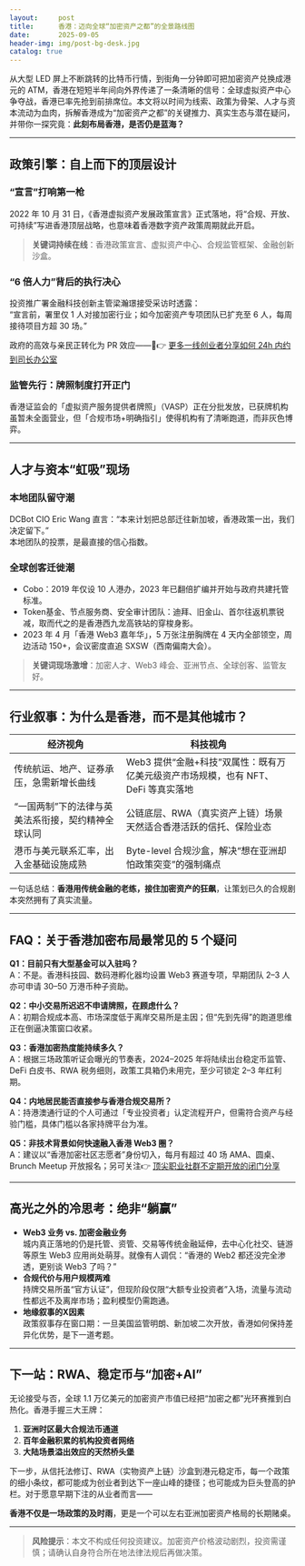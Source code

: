 ```yaml
---
layout:     post
title:      香港：迈向全球“加密资产之都”的全景路线图
date:       2025-09-05
header-img: img/post-bg-desk.jpg
catalog: true
---
```


从大型 LED 屏上不断跳转的比特币行情，到街角一分钟即可把加密资产兑换成港元的 ATM，香港在短短半年间向外界传递了一条清晰的信号：全球虚拟资产中心争夺战，香港已率先抢到前排席位。本文将以时间为线索、政策为骨架、人才与资本流动为血肉，拆解香港成为“加密资产之都”的关键推力、真实生态与潜在疑问，并带你一探究竟：**此刻布局香港，是否仍是蓝海？**

---

## 政策引擎：自上而下的顶层设计

### “宣言”打响第一枪  
2022 年 10 月 31 日，《香港虚拟资产发展政策宣言》正式落地，将“合规、开放、可持续”写进香港顶层战略，也意味着香港数字资产政策周期就此开启。

> **关键词持续在线**：香港政策宣言、虚拟资产中心、合规监管框架、金融创新沙盒。

### “6 倍人力”背后的执行决心  
投资推广署金融科技创新主管梁瀚璟接受采访时透露：  
“宣言前，署里仅 1 人对接加密行业；如今加密资产专项团队已扩充至 6 人，每周接待项目方超 30 场。”

政府的高效与亲民正转化为 PR 效应——👀👉 [更多一线创业者分享如何 24h 内约到司长办公室](https://okxdog.com/)

### 监管先行：牌照制度打开正门  
香港证监会的「虚拟资产服务提供者牌照」（VASP）正在分批发放，已获牌机构虽暂未全面营业，但「合规市场+明确指引」使得机构有了清晰跑道，而非灰色博弈。

---

## 人才与资本“虹吸”现场

### 本地团队留守潮  
DCBot CIO Eric Wang 直言：“本来计划把总部迁往新加坡，香港政策一出，我们决定留下。”  
本地团队的投票，是最直接的信心指数。

### 全球创客迁徙潮  
* Cobo：2019 年仅设 10 人港办，2023 年已翻倍扩编并开始与政府共建托管标准。  
* Token基金、节点服务商、安全审计团队：迪拜、旧金山、首尔往返机票锐减，取而代之的是香港西九龙高铁站的穿梭身影。  
* 2023 年 4 月「香港 Web3 嘉年华」，5 万张注册胸牌在 4 天内全部领空，周边活动 150+，会议密度直追 SXSW（西南偏南大会）。

> **关键词现场激增**：加密人才、Web3 峰会、亚洲节点、全球创客、监管友好。

---

## 行业叙事：为什么是香港，而不是其他城市？

| 经济视角 | 科技视角 |
|---|---|
| 传统航运、地产、证券承压，急需新增长曲线 | Web3 提供“金融+科技”双属性：既有万亿美元级资产市场规模，也有 NFT、DeFi 等真实落地 |
| “一国两制”下的法律与英美法系衔接，契约精神全球认同 | 公链底层、RWA（真实资产上链）场景天然适合香港活跃的信托、保险业态 |
| 港币与美元联系汇率，出入金基础设施成熟 | Byte-level 合规沙盒，解决“想在亚洲却怕政策突变”的强制痛点 |

一句话总结：**香港用传统金融的老练，接住加密资产的狂飙**，让策划已久的合规剧本突然拥有了真实流量。

---

## FAQ：关于香港加密布局最常见的 5 个疑问

**Q1：目前只有大型基金可以入驻吗？**  
A：不是。香港科技园、数码港孵化器均设置 Web3 赛道专项，早期团队 2–3 人亦可申请 30–50 万港币种子资助。

**Q2：中小交易所迟迟不申请牌照，在顾虑什么？**  
A：初期合规成本高、市场深度低于离岸交易所是主因；但“先到先得”的跑道思维正在倒逼决策窗口收紧。

**Q3：香港加密热度能持续多久？**  
A：根据三场政策听证会曝光的节奏表，2024–2025 年将陆续出台稳定币监管、DeFi 白皮书、RWA 税务细则，政策工具箱仍未用完，至少可锁定 2–3 年红利期。

**Q4：内地居民能否直接参与香港合规交易所？**  
A：持港澳通行证的个人可通过「专业投资者」认定流程开户，但需符合资产与经验门槛，具体门槛以各家持牌平台为准。

**Q5：非技术背景如何快速融入香港 Web3 圈？**  
A：建议以“香港加密社区志愿者”身份切入，每月有超过 40 场 AMA、圆桌、Brunch Meetup 开放报名；另可关注👉 [顶尖职业社群不定期开放的闭门分享](https://okxdog.com/)

---

## 高光之外的冷思考：绝非“躺赢”

* **Web3 业务 vs. 加密金融业务**  
  城内真正落地的仍是托管、资管、交易等传统金融延伸，去中心化社交、链游等原生 Web3 应用尚处萌芽。就像有人调侃：“香港的 Web2 都还没完全渗透，更别谈 Web3 了吗？”  
* **合规代价与用户规模两难**  
  持牌交易所虽“官方认证”，但现阶段仅限“大额专业投资者”入场，流量与流动性都远不及离岸市场；盈利模型仍需跑通。  
* **地缘叙事的X因素**  
  政策叙事存在窗口期：一旦美国监管明朗、新加坡二次开放，香港如何保持差异化优势，是下一道考题。

---

## 下一站：RWA、稳定币与“加密+AI”

无论接受与否，全球 1.1 万亿美元的加密资产市值已经把“加密之都”光环赛推到白热化。香港手握三大王牌：  
1. **亚洲时区最大合规法币通道**  
2. **百年金融积累的机构投资者网络**  
3. **大陆场景溢出效应的天然桥头堡**

下一步，从信托法修订、RWA（实物资产上链）沙盒到港元稳定币，每一个政策的细小条纹，都可能成为创业者到达下一座山峰的捷径；也可能成为巨头登高的护栏。对于愿意早期下注的从业者而言——

**香港不仅是一场政策的及时雨**，更是一个可以左右亚洲加密资产格局的长期赌桌。

---

> **风险提示**：本文不构成任何投资建议。加密资产价格波动剧烈，投资需谨慎；请确认自身符合所在地法律法规后再做决策。